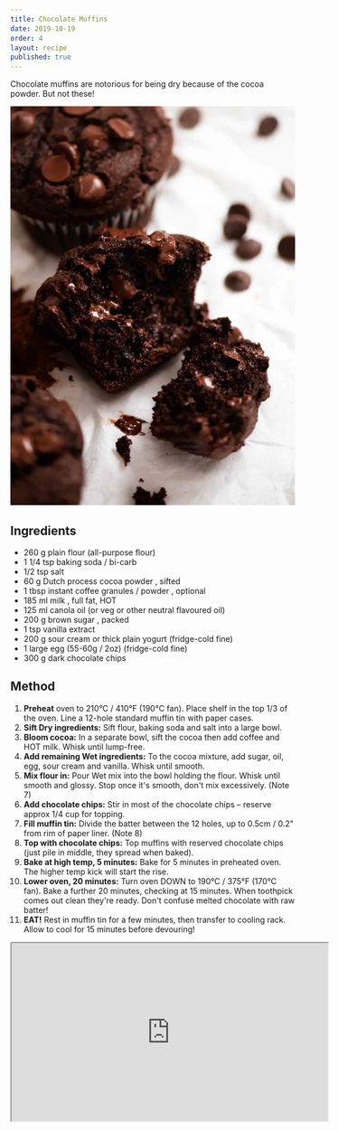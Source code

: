 ```yaml
---
title: Chocolate Muffins
date: 2019-10-19
order: 4
layout: recipe
published: true
---
```

Chocolate muffins are notorious for being dry because of the cocoa powder. But not these!

![](../uploads/chocolate-muffins_15.webp)

## Ingredients

* 260 g plain flour (all-purpose flour) 
* 1 1/4 tsp baking soda / bi-carb 
* 1/2 tsp salt
* 60 g Dutch process cocoa powder , sifted 
* 1 tbsp instant coffee granules / powder , optional 
* 185 ml milk , full fat, HOT
* 125 ml canola oil (or veg or other neutral flavoured oil)
* 200 g brown sugar , packed
* 1 tsp vanilla extract
* 200 g sour cream or thick plain yogurt (fridge-cold fine)
* 1 large egg (55-60g / 2oz) (fridge-cold fine)
* 300 g dark chocolate chips 

## Method

1. **Preheat** oven to 210°C / 410°F (190°C fan). Place shelf in the top 1/3 of the oven. Line a 12-hole standard muffin tin with paper cases.
2. **Sift Dry ingredients:** Sift flour, baking soda and salt into a large bowl.
3. **Bloom cocoa:** In a separate bowl, sift the cocoa then add coffee and HOT milk. Whisk until lump-free.
4. **Add remaining Wet ingredients:** To the cocoa mixture, add sugar, oil, egg, sour cream and vanilla. Whisk until smooth.
5. **Mix flour in:** Pour Wet mix into the bowl holding the flour. Whisk until smooth and glossy. Stop once it's smooth, don't mix excessively. (Note 7)
6. **Add chocolate chips:** Stir in most of the chocolate chips – reserve approx 1/4 cup for topping.
7. **Fill muffin tin:** Divide the batter between the 12 holes, up to 0.5cm / 0.2" from rim of paper liner. (Note 8)
8. **Top with chocolate chips:** Top muffins with reserved chocolate chips (just pile in middle, they spread when baked).
9. **Bake at high temp, 5 minutes:** Bake for 5 minutes in preheated oven. The higher temp kick will start the rise.
10. **Lower oven, 20 minutes:** Turn oven DOWN to 190°C / 375°F (170°C fan). Bake a further 20 minutes, checking at 15 minutes. When toothpick comes out clean they're ready. Don't confuse melted chocolate with raw batter!
11. **EAT!** Rest in muffin tin for a few minutes, then transfer to cooling rack. Allow to cool for 15 minutes before devouring!

<div class="video-box"><iframe width="560" height="315" src="https://www.youtube.com/embed/https://youtu.be/xmOoFwRtLa0?rel=0" allow="accelerometer; autoplay; encrypted-media; gyroscope; picture-in-picture" allowfullscreen></iframe></div>